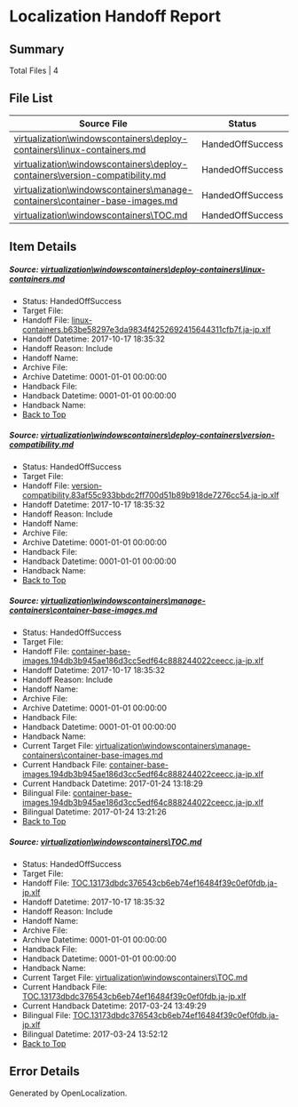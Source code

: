 # <a name='report-top'></a> Localization Handoff Report

## Summary
 Total Files | 4

## File List
 Source File | Status | Details 
 ----------- | ------ | ------- 
 [virtualization\windowscontainers\deploy-containers\linux-containers.md](https://github.com/Microsoft/Virtualization-Documentation-Private/blob/8ce23ca36f3dbae96a09f73d8c2f235943f8cd47/virtualization/windowscontainers/deploy-containers/linux-containers.md) | HandedOffSuccess | [Details](#74974069a1943e9f8fff1d2499a66c8fb5f83774277)
 [virtualization\windowscontainers\deploy-containers\version-compatibility.md](https://github.com/Microsoft/Virtualization-Documentation-Private/blob/8ce23ca36f3dbae96a09f73d8c2f235943f8cd47/virtualization/windowscontainers/deploy-containers/version-compatibility.md) | HandedOffSuccess | [Details](#30bbdae5c3e86e2c9c582a71871bee7f9cc4e895294)
 [virtualization\windowscontainers\manage-containers\container-base-images.md](https://github.com/Microsoft/Virtualization-Documentation-Private/blob/8ce23ca36f3dbae96a09f73d8c2f235943f8cd47/virtualization/windowscontainers/manage-containers/container-base-images.md) | HandedOffSuccess | [Details](#1c506016175a8be2608e10063a788d55aa792ce4306)
 [virtualization\windowscontainers\TOC.md](https://github.com/Microsoft/Virtualization-Documentation-Private/blob/8ce23ca36f3dbae96a09f73d8c2f235943f8cd47/virtualization/windowscontainers/TOC.md) | HandedOffSuccess | [Details](#1969ad71b90a113d41e2f6ee66c0c00c379df379405)

## Item Details
##### <a name='74974069a1943e9f8fff1d2499a66c8fb5f83774277'></a> Source: [virtualization\windowscontainers\deploy-containers\linux-containers.md](https://github.com/Microsoft/Virtualization-Documentation-Private/blob/8ce23ca36f3dbae96a09f73d8c2f235943f8cd47/virtualization/windowscontainers/deploy-containers/linux-containers.md)
* Status: HandedOffSuccess
* Target File: 
* Handoff File: [linux-containers.b63be58297e3da9834f4252692415644311cfb7f.ja-jp.xlf](https://github.com/MicrosoftDocs/Virtualization-Documentation-Private.handoff/blob/7fcae1c8c24666f35b131381e23c4756f8213f91/ol-handoff/MicrosoftDocs/Virtualization-Documentation-Private.ja-jp/live/linux-containers.b63be58297e3da9834f4252692415644311cfb7f.ja-jp.xlf)
* Handoff Datetime: 2017-10-17 18:35:32
* Handoff Reason: Include
* Handoff Name: 
* Archive File: 
* Archive Datetime: 0001-01-01 00:00:00
* Handback File: 
* Handback Datetime: 0001-01-01 00:00:00
* Handback Name: 
* [Back to Top](#report-top)

##### <a name='30bbdae5c3e86e2c9c582a71871bee7f9cc4e895294'></a> Source: [virtualization\windowscontainers\deploy-containers\version-compatibility.md](https://github.com/Microsoft/Virtualization-Documentation-Private/blob/8ce23ca36f3dbae96a09f73d8c2f235943f8cd47/virtualization/windowscontainers/deploy-containers/version-compatibility.md)
* Status: HandedOffSuccess
* Target File: 
* Handoff File: [version-compatibility.83af55c933bbdc2ff700d51b89b918de7276cc54.ja-jp.xlf](https://github.com/MicrosoftDocs/Virtualization-Documentation-Private.handoff/blob/7fcae1c8c24666f35b131381e23c4756f8213f91/ol-handoff/MicrosoftDocs/Virtualization-Documentation-Private.ja-jp/live/version-compatibility.83af55c933bbdc2ff700d51b89b918de7276cc54.ja-jp.xlf)
* Handoff Datetime: 2017-10-17 18:35:32
* Handoff Reason: Include
* Handoff Name: 
* Archive File: 
* Archive Datetime: 0001-01-01 00:00:00
* Handback File: 
* Handback Datetime: 0001-01-01 00:00:00
* Handback Name: 
* [Back to Top](#report-top)

##### <a name='1c506016175a8be2608e10063a788d55aa792ce4306'></a> Source: [virtualization\windowscontainers\manage-containers\container-base-images.md](https://github.com/Microsoft/Virtualization-Documentation-Private/blob/8ce23ca36f3dbae96a09f73d8c2f235943f8cd47/virtualization/windowscontainers/manage-containers/container-base-images.md)
* Status: HandedOffSuccess
* Target File: 
* Handoff File: [container-base-images.194db3b945ae186d3cc5edf64c888244022ceecc.ja-jp.xlf](https://github.com/MicrosoftDocs/Virtualization-Documentation-Private.handoff/blob/7fcae1c8c24666f35b131381e23c4756f8213f91/ol-handoff/MicrosoftDocs/Virtualization-Documentation-Private.ja-jp/live/container-base-images.194db3b945ae186d3cc5edf64c888244022ceecc.ja-jp.xlf)
* Handoff Datetime: 2017-10-17 18:35:32
* Handoff Reason: Include
* Handoff Name: 
* Archive File: 
* Archive Datetime: 0001-01-01 00:00:00
* Handback File: 
* Handback Datetime: 0001-01-01 00:00:00
* Handback Name: 
* Current Target File: [virtualization\windowscontainers\manage-containers\container-base-images.md](https://github.com/MicrosoftDocs/Virtualization-Documentation-Private.ja-jp/blob/1e3bd54d4b6fd9d049c406af9f4cd6a45f42dda7/virtualization/windowscontainers/manage-containers/container-base-images.md)
* Current Handback File: [container-base-images.194db3b945ae186d3cc5edf64c888244022ceecc.ja-jp.xlf](https://github.com/MicrosoftDocs/Virtualization-Documentation-Private.handback/blob/8063c3e1030aaad7d80115fac104c95cc716dbfd/ol-handback/Microsoft/Virtualization-Documentation-Private.ja-jp/live/container-base-images.194db3b945ae186d3cc5edf64c888244022ceecc.ja-jp.xlf)
* Current Handback Datetime: 2017-01-24 13:18:29
* Bilingual File: [container-base-images.194db3b945ae186d3cc5edf64c888244022ceecc.ja-jp.xlf](https://github.com/MicrosoftDocs/Virtualization-Documentation-Private.handback/blob/8063c3e1030aaad7d80115fac104c95cc716dbfd/ol-handback/Microsoft/Virtualization-Documentation-Private.ja-jp/live/container-base-images.194db3b945ae186d3cc5edf64c888244022ceecc.ja-jp.xlf)
* Bilingual Datetime: 2017-01-24 13:21:26
* [Back to Top](#report-top)

##### <a name='1969ad71b90a113d41e2f6ee66c0c00c379df379405'></a> Source: [virtualization\windowscontainers\TOC.md](https://github.com/Microsoft/Virtualization-Documentation-Private/blob/8ce23ca36f3dbae96a09f73d8c2f235943f8cd47/virtualization/windowscontainers/TOC.md)
* Status: HandedOffSuccess
* Target File: 
* Handoff File: [TOC.13173dbdc376543cb6eb74ef16484f39c0ef0fdb.ja-jp.xlf](https://github.com/MicrosoftDocs/Virtualization-Documentation-Private.handoff/blob/7fcae1c8c24666f35b131381e23c4756f8213f91/ol-handoff/MicrosoftDocs/Virtualization-Documentation-Private.ja-jp/live/TOC.13173dbdc376543cb6eb74ef16484f39c0ef0fdb.ja-jp.xlf)
* Handoff Datetime: 2017-10-17 18:35:32
* Handoff Reason: Include
* Handoff Name: 
* Archive File: 
* Archive Datetime: 0001-01-01 00:00:00
* Handback File: 
* Handback Datetime: 0001-01-01 00:00:00
* Handback Name: 
* Current Target File: [virtualization\windowscontainers\TOC.md](https://github.com/MicrosoftDocs/Virtualization-Documentation-Private.ja-jp/blob/91030ef0e75c0d62ca730a9927fb3c05707fb87f/virtualization/windowscontainers/TOC.md)
* Current Handback File: [TOC.13173dbdc376543cb6eb74ef16484f39c0ef0fdb.ja-jp.xlf](https://github.com/MicrosoftDocs/Virtualization-Documentation-Private.handback/blob/6969c74d9ea57e4b4be2660a95b860b9dc396fd6/ol-handback/Microsoft/Virtualization-Documentation-Private.ja-jp/live/TOC.13173dbdc376543cb6eb74ef16484f39c0ef0fdb.ja-jp.xlf)
* Current Handback Datetime: 2017-03-24 13:49:29
* Bilingual File: [TOC.13173dbdc376543cb6eb74ef16484f39c0ef0fdb.ja-jp.xlf](https://github.com/MicrosoftDocs/Virtualization-Documentation-Private.handback/blob/6969c74d9ea57e4b4be2660a95b860b9dc396fd6/ol-handback/Microsoft/Virtualization-Documentation-Private.ja-jp/live/TOC.13173dbdc376543cb6eb74ef16484f39c0ef0fdb.ja-jp.xlf)
* Bilingual Datetime: 2017-03-24 13:52:12
* [Back to Top](#report-top)


## Error Details

Generated by OpenLocalization.
